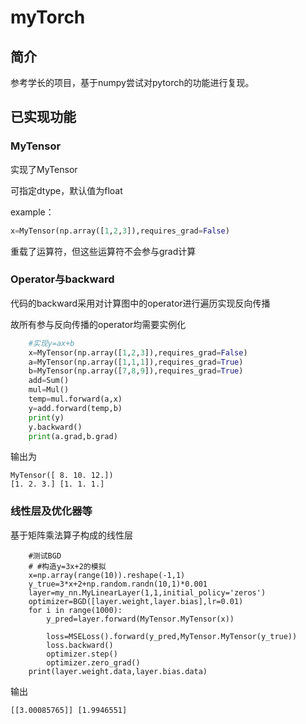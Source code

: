 # myTorch

## 简介

参考学长的项目，基于numpy尝试对pytorch的功能进行复现。

## 已实现功能

### MyTensor

实现了MyTensor

可指定dtype，默认值为float

example：

```python
x=MyTensor(np.array([1,2,3]),requires_grad=False)
```

重载了运算符，但这些运算符不会参与grad计算

### Operator与backward

代码的backward采用对计算图中的operator进行遍历实现反向传播

故所有参与反向传播的operator均需要实例化

```python
    #实现y=ax+b
    x=MyTensor(np.array([1,2,3]),requires_grad=False)
    a=MyTensor(np.array([1,1,1]),requires_grad=True)
    b=MyTensor(np.array([7,8,9]),requires_grad=True)
    add=Sum()
    mul=Mul()
    temp=mul.forward(a,x)
    y=add.forward(temp,b)
    print(y)
    y.backward()
    print(a.grad,b.grad)
```

输出为

```shell
MyTensor([ 8. 10. 12.])
[1. 2. 3.] [1. 1. 1.]
```

### 线性层及优化器等

基于矩阵乘法算子构成的线性层

```
    #测试BGD
    # #构造y=3x+2的模拟
    x=np.array(range(10)).reshape(-1,1)
    y_true=3*x+2+np.random.randn(10,1)*0.001
    layer=my_nn.MyLinearLayer(1,1,initial_policy='zeros')
    optimizer=BGD([layer.weight,layer.bias],lr=0.01)
    for i in range(1000):
        y_pred=layer.forward(MyTensor.MyTensor(x))
        
        loss=MSELoss().forward(y_pred,MyTensor.MyTensor(y_true))
        loss.backward()
        optimizer.step()
        optimizer.zero_grad()
    print(layer.weight.data,layer.bias.data)
```

输出

```
[[3.00085765]] [1.9946551]
```

